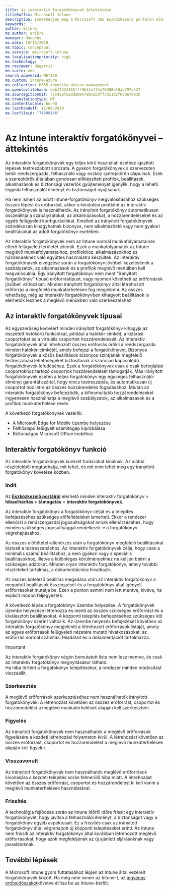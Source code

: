 ```yaml
---
title: Az interaktív forgatókönyvek áttekintése
titleSuffix: Microsoft Intune
description: Ismerkedjen meg a Microsoft 365 Eszközkezelő portálon elérhető Intune-beli forgatókönyvekkel.
keywords: ''
author: Erikre
ms.author: erikre
manager: dougeby
ms.date: 10/16/2019
ms.topic: conceptual
ms.service: microsoft-intune
ms.localizationpriority: high
ms.technology: ''
ms.reviewer: dagerrit
ms.suite: ems
search.appverid: MET150
ms.custom: intune-azure
ms.collection: M365-identity-device-management
ms.openlocfilehash: ebb17324355fff9631ef74a76388ef0ab797d437
ms.sourcegitcommit: 7cc45ef52dda08479bc6bdff7d11d2f6c0e7b93b
ms.translationtype: MT
ms.contentlocale: hu-HU
ms.lasthandoff: 12/06/2019
ms.locfileid: "74899146"
---
```

# <a name="intune-guided-scenarios-overview"></a>Az Intune interaktív forgatókönyvei – áttekintés 

Az interaktív forgatókönyvek egy teljes körű használati esethez igazított lépések testreszabott sorozata. A gyakori forgatókönyvek a szervezeten belüli rendszergazda, felhasználó vagy eszköz szerepkörén alapulnak. Ezek a szerepkörök általában gondosan előkészített profilok, beállítások, alkalmazások és biztonsági vezérlők gyűjteményét igénylik, hogy a lehető legjobb felhasználói élményt és biztonságot nyújtsanak.    

Ha nem ismeri az adott Intune-forgatókönyv megvalósításához szükséges összes lépést és erőforrást, akkor a kiindulási pontként az interaktív forgatókönyvek is használhatók. Az irányított forgatókönyv automatikusan összeállítja a szabályzatokat, az alkalmazásokat, a hozzárendeléseket és az egyéb felügyeleti konfigurációkat. Emellett az irányított forgatókönyvek szándékosan kihagyhatnak bizonyos, nem alkalmazható vagy nem gyakori beállításokat az adott forgatókönyv esetében. 

Az interaktív forgatókönyvek nem az Intune normál munkafolyamatainak eltérő felügyeleti területét jelentik. Ezek a munkafolyamatok az Intune meglévő munkafolyamataihoz, profilokhoz, alkalmazásokhoz és házirendekhez való együttes használatra készültek. Az interaktív forgatókönyvek elvégzése során a forgatókönyv jövőbeli kezelésének a szabályzatok, az alkalmazások és a profilok meglévő menüiben kell megvalósulnia. Egy irányított forgatókönyv nem ment "irányított forgatókönyv" típusú erőforrástípust, vagy nyomon követheti az erőforrások jövőbeli változásait. Minden irányított forgatókönyv által létrehozott erőforrás a megfelelő munkaterhelésen fog megjelenni. Az összes lehetőség, még az interaktív forgatókönyvben kihagyott beállítások is elérhetők lesznek a meglévő menükben való szerkesztéshez.  

## <a name="types-of-guided-scenarios"></a>Az interaktív forgatókönyvek típusai 

Az egyszerűség kedvéért minden irányított forgatókönyv kihagyja az összetett hatókörű funkciókat, például a hatókör címkéit, a kizárási csoportokat és a virtuális csoportok hozzárendeléseit. Az interaktív forgatókönyvek által létrehozott összes erőforrás örökli a rendszergazda minden hatókör-címkéjét, amely befejezi a forgatókönyvet. Bizonyos forgatókönyvek a közös beállítások bizonyos szintjének megfelelő testreszabási lehetőségeket biztosítanak a szorosan kapcsolódó forgatókönyvek lefedéséhez. Ezek a forgatókönyvek csak a csak befoglalási csoportokhoz tartozó csoportok hozzárendelését támogatják. Más irányított forgatókönyvek esetén a teljes forgatókönyv egy egységes felhasználói élményt garantál azáltal, hogy nincs testreszabás, és automatikusan új csoportot hoz létre az összes hozzárendelés fogadásához. Miután az interaktív forgatókönyv befejeződik, a kifinomultabb hozzárendeléseket ingyenesen használhatja a meglévő szabályzatok, az alkalmazások és a profilok munkaterhelése révén.  

A következő forgatókönyvek vezérlik: 
- A Microsoft Edge for Mobile üzembe helyezése 
- Felhőalapú felügyelt számítógép kipróbálása
- Biztonságos Microsoft Office mobilhoz 

## <a name="guided-scenario-functionality"></a>Interaktív forgatókönyv funkció 

Az interaktív forgatókönyvek konkrét funkciókat kínálnak. Az alábbi részletekből megtudhatja, mit tehet, és mit nem tehet meg egy irányított forgatókönyv követése közben.

### <a name="launching"></a>Indít  

Az **[Eszközkezelő portálról](https://devicemanagement.microsoft.com)** elérhető minden interaktív forgatókönyv > **hibaelhárítás + támogatás** > **interaktív forgatókönyvek**. 

Az interaktív forgatókönyv a forgatókönyv célját és a telepítés befejezéséhez szükséges előfeltételeket ismerteti. Ekkor a rendszer ellenőrzi a rendszergazdai jogosultságokat annak ellenőrzéséhez, hogy minden szükséges jogosultsággal rendelkezik-e a forgatókönyv végrehajtásához.  

Az összes előfeltétel-ellenőrzés után a forgatókönyv megfelelő beállításokat biztosít a testreszabáshoz. Az interaktív forgatókönyvek célja, hogy csak a minimális számú beállításhoz, a nem gyakori vagy a speciális beállításokhoz, illetve a különleges körülményekhez ne kelljen beírni a szükséges adatokat. Minden olyan interaktív forgatókönyv, amely további részleteket tartalmaz, a dokumentációra hivatkozik. 

Az összes kötelező beállítás megadása után az interaktív forgatókönyv a megadott beállítások összegzését és a forgatókönyv által igényelt erőforrásokat mutatja be. Ezen a ponton semmi nem lett mentve, kivéve, ha explicit módon feljegyezték.

A következő lépés a forgatókönyv üzembe helyezése. A forgatókönyvek üzembe helyezése létrehozza és menti az összes szükséges erőforrást és a kiválasztott beállításokat. A központi telepítés befejezéséhez szükséges idő forgatókönyv szerint változik. Az üzembe helyezés befejezését követően az interaktív forgatókönyv megjeleníti a létrehozott erőforrások listáját, amely az egyes erőforrások felügyeleti nézetére mutató hivatkozásokat, az erőforrás normál számítási feladatait és a dokumentációt tartalmazza. 

> [!IMPORTANT]
> Az interaktív forgatókönyv végén bemutatott lista nem lesz mentve, és csak az interaktív forgatókönyv megnyitásakor látható.  
Ha hiba történt a forgatókönyv telepítésekor, a rendszer minden módosítást visszaállít. 

### <a name="editing"></a>Szerkesztés 

A meglévő erőforrások szerkesztéséhez nem használhatók irányított forgatókönyvek. A létrehozást követően az összes erőforrást, csoportot és hozzárendelést a meglévő munkaterhelések alapján kell szerkeszteni.

### <a name="monitoring"></a>Figyelés 

Az irányított forgatókönyvek nem használhatók a meglévő erőforrások figyelésére a kezdeti létrehozási folyamaton kívül. A létrehozást követően az összes erőforrást, csoportot és hozzárendelést a meglévő munkaterhelések alapján kell figyelni. 

### <a name="retiring"></a>Visszavonult 

Az irányított forgatókönyvek nem használhatók meglévő erőforrások kivonására a kezdeti telepítés során felmerülő hiba miatt. A létrehozást követően az összes erőforrást, csoportot és hozzárendelést ki kell vonni a meglévő munkaterhelések használatával. 

### <a name="updating"></a>Frissítés

A technológia fejlődése során az Intune időről időre frissít egy interaktív forgatókönyvet, hogy javítsa a felhasználói élményt, a biztonságot vagy a forgatókönyv egyéb aspektusait. Ez a frissítés csak az irányított forgatókönyv által végrehajtott új központi telepítéseket érinti. Az Intune nem frissíti az interaktív forgatókönyv által korábban létrehozott meglévő erőforrásokat, hogy azok megfeleljenek az új ajánlott eljárásoknak vagy javaslatoknak.  

## <a name="next-steps"></a>További lépések

A Microsoft Intune gyors futtatásához lépjen az Intune által vezérelt forgatókönyvek között. Ha még nem ismeri az Intune-t, az [ingyenes próbaidőszakot](free-trial-sign-up.md)követve állítsa be az Intune-bérlőt.
